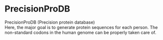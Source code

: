 # PrecisionProDB

PrecisionProDB (Precision protein database)  
Here, the major goal is to generate protein sequences for each person. The non-standard codons in the human genome can be properly taken care of.
 
